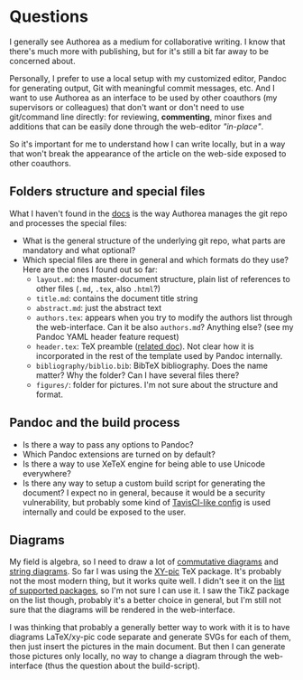 # Questions

I generally see Authorea as a medium for collaborative writing. I know that there's much more with publishing, but for it's still a bit far away to be concerned about.

Personally, I prefer to use a local setup with my customized editor, Pandoc for generating output, Git with meaningful commit messages, etc. And I want to use Authorea as an interface to be used by other coauthors (my supervisors or colleagues) that don't want or don't need to use git/command line directly: for reviewing, **commenting**, minor fixes and additions that can be easily done through the web-editor _"in-place"_.

So it's important for me to understand how I can write locally, but in a way that won't break the appearance of the article on the web-side exposed to other coauthors.


## Folders structure and special files

What I haven't found in the [docs](https://www.authorea.com/users/77723) is the way Authorea manages the git repo and processes the special files:

- What is the general structure of the underlying git repo, what parts are mandatory and what optional?
- Which special files are there in general and which formats do they use? Here are the ones I found out so far:
  + `layout.md`: the master-document structure, plain list of references to other files (`.md`, `.tex`, also `.html`?)
  + `title.md`: contains the document title string
  + `abstract.md`: just the abstract text
  + `authors.tex`: appears when you try to modify the authors list through the web-interface. Can it be also `authors.md`? Anything else? (see my Pandoc YAML header feature request)
  + `header.tex`: TeX preamble ([related doc](https://www.authorea.com/users/5713/articles/28015)). Not clear how it is incorporated in the rest of the template used by Pandoc internally.
  + `bibliography/biblio.bib`: BibTeX bibliography. Does the name matter? Why the folder? Can I have several files there?
  + `figures/`: folder for pictures. I'm not sure about the structure and format.


## Pandoc and the build process

- Is there a way to pass any options to Pandoc?
- Which Pandoc extensions are turned on by default?
- Is there a way to use XeTeX engine for being able to use Unicode everywhere?
- Is there any way to setup a custom build script for generating the document? I expect no in general, because it would be a security vulnerability, but probably some kind of [TavisCI-like config](https://docs.travis-ci.com/user/customizing-the-build) is used internally and could be exposed to the user.


## Diagrams

My field is algebra, so I need to draw a lot of [commutative diagrams](https://en.wikipedia.org/wiki/Commutative_diagram) and [string diagrams](https://en.wikipedia.org/wiki/String_diagram). So far I was using the [XY-pic](http://xy-pic.sourceforge.net) TeX package. It's probably not the most modern thing, but it works quite well. I didn't see it on the [list of supported packages](https://www.authorea.com/users/77723/articles/111127/_show_article), so I'm not sure I can use it. I saw the TikZ package on the list though, probably it's a better choice in general, but I'm still not sure that the diagrams will be rendered in the web-interface.

I was thinking that probably a generally better way to work with it is to have diagrams LaTeX/xy-pic code separate and generate SVGs for each of them, then just insert the pictures in the main document. But then I can generate those pictures only locally, no way to change a diagram through the web-interface (thus the question about the build-script).
